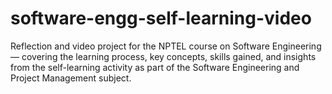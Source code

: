 # software-engg-self-learning-video
Reflection and video project for the NPTEL course on Software Engineering — covering the learning process, key concepts, skills gained, and insights from the self-learning activity as part of the Software Engineering and Project Management subject.
